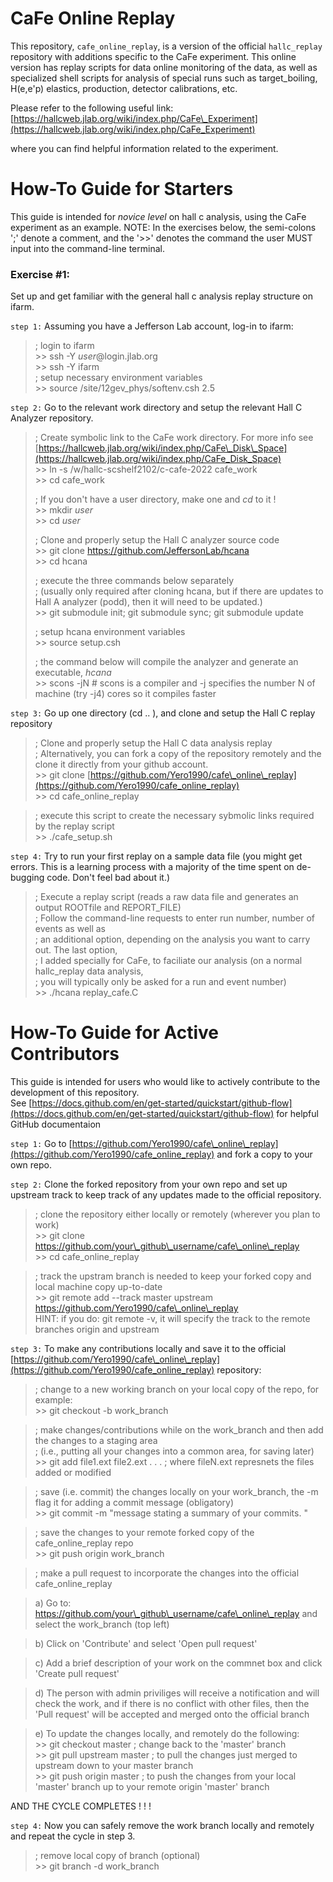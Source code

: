 # CaFe Online Replay
This repository, `cafe_online_replay`, is a version of the official `hallc_replay` repository with additions specific to the CaFe experiment. This online version has replay scripts for data online monitoring of the data, as well as specialized shell scripts for analysis of special runs such as target_boiling, H(e,e'p) elastics, production, detector calibrations, etc. 

Please refer to the following useful link:
[https://hallcweb.jlab.org/wiki/index.php/CaFe\_Experiment](https://hallcweb.jlab.org/wiki/index.php/CaFe_Experiment)

where you can find helpful information related to the experiment. 
# How-To Guide for Starters
This guide is intended for *novice level* on hall c analysis, using the CaFe experiment as an example. NOTE: In the exercises below, the semi-colons ';' denote a comment, and the '>>' denotes the command the user MUST input into the command-line terminal.

### Exercise #1:
Set up and get familiar with the general hall c analysis replay structure on ifarm. <br>

`step 1:` Assuming you have a Jefferson Lab account, log-in to ifarm: 
> ; login to ifarm<br>
>     >> ssh -Y *user*@login.jlab.org <br>
>     >> ssh -Y ifarm <br>
>; setup necessary environment variables <br>
>     >> source /site/12gev_phys/softenv.csh 2.5 

`step 2:` Go to the relevant work directory and setup the relevant Hall C Analyzer repository. 
>  ; Create symbolic link to the CaFe work directory. For more info see [https://hallcweb.jlab.org/wiki/index.php/CaFe\_Disk\_Space](https://hallcweb.jlab.org/wiki/index.php/CaFe_Disk_Space) <br>
>     >> ln -s /w/hallc-scshelf2102/c-cafe-2022 cafe\_work <br>
>     >> cd cafe\_work <br>
>
>  ; If you don't have a user directory, make one and *cd* to it !<br>
>     >> mkdir *user* <br> 
>     >> cd *user*<br>
> 
>  ; Clone and properly setup the Hall C analyzer source code <br>
>     >> git clone https://github.com/JeffersonLab/hcana <br>
>     >> cd hcana <br> 
> 
>    ; execute the three commands below separately <br>
>    ; (usually only required after cloning hcana, but if there are updates to Hall A analyzer (podd), then it will need to be updated.) <br>
>     >> git submodule init; git submodule  sync; git submodule update <br>
> 
>  ; setup hcana environment variables <br>
>     >> source setup.csh   <br> 
> 
>   ; the command below will compile the analyzer and generate an executable, *hcana*<br>
>     >> scons -jN # scons is a compiler and -j specifies the number N of machine (try -j4) cores so it compiles faster

`step 3:` Go up one directory (cd .. ),  and clone and setup the Hall C replay repository <br>
>  ; Clone and properly setup the Hall C data analysis replay <br>
>  ; Alternatively, you can fork a copy of the repository remotely and the clone it directly from your github account. <br>
>     >> git clone [https://github.com/Yero1990/cafe\_online\_replay](https://github.com/Yero1990/cafe_online_replay) <br>
>     >> cd cafe\_online\_replay <br>

>  ; execute this script to create the necessary sybmolic links required by the replay script <br>
>     >> ./cafe\_setup.sh 

`step 4:` Try to run your first replay on a sample data file (you might get errors. This is a learning process with a majority of the time spent on de-bugging code. Don't feel bad about it.)
>  ; Execute a replay script (reads a raw data file and generates an output ROOTfile and REPORT\_FILE) <br>
>  ; Follow the command-line requests to enter run number, number of events as well as <br>
>  ; an additional option, depending on the analysis you want to carry out. The last option, <br>
>  ; I added specially for CaFe, to faciliate our analysis (on a normal hallc_replay data analysis, <br> 
>  ; you will typically only be asked for a run and event number) <br>
>     >> ./hcana replay\_cafe.C <br>
 
# How-To Guide for Active Contributors
This guide is intended for users who would like to actively contribute to the development of this repository. <br>
See [https://docs.github.com/en/get-started/quickstart/github-flow](https://docs.github.com/en/get-started/quickstart/github-flow) for helpful GitHub documentaion 

`step 1:` Go to [https://github.com/Yero1990/cafe\_online\_replay](https://github.com/Yero1990/cafe_online_replay) and fork a copy to your own repo.<br>

`step 2:` Clone the forked repository from your own repo and set up upstream track to keep track of any updates made to the official  repository. <br> 
> ; clone the repository either locally or remotely (wherever you plan to work)<br>
>     >> git clone https://github.com/your\_github\_username/cafe\_online\_replay <br>
>     >> cd cafe\_online\_replay <br>

> ; track the upstram branch is needed to keep your forked copy and local machine copy up-to-date <br>
>     >> git remote add --track master upstream https://github.com/Yero1990/cafe\_online\_replay <br>
>     HINT: if you do: git remote -v,  it will specify the track to the remote branches origin and upstream<br>

`step 3:` To make any contributions locally and save it to the official [https://github.com/Yero1990/cafe\_online\_replay](https://github.com/Yero1990/cafe_online_replay) repository:
> ; change to a new working branch on your local copy of the repo, for example: <br>
>     >> git checkout -b work\_branch <br>

> ; make changes/contributions while on the work\_branch and then add the changes to a staging area <br>
> ; (i.e., putting all your changes into a common area, for saving later) <br>
>     >> git add file1.ext file2.ext . . .  ; where fileN.ext represnets the files added or modified <br>

> ; save (i.e. commit) the changes locally on your work\_branch, the -m flag it for adding a commit message (obligatory) <br>
>     >> git commit -m "message stating a summary of your commits. " <br>

> ; save the changes to your remote forked copy of the cafe\_online\_replay repo <br>
>     >> git push origin work\_branch

> ; make a pull request to incorporate the changes into the official cafe\_online\_replay <br>

>  a) Go to:  https://github.com/your\_github\_username/cafe\_online\_replay and select the work\_branch (top left) <br>

>  b) Click on 'Contribute' and select 'Open pull request' <br>

>  c) Add a brief description of your work on the commnet box and click 'Create pull request' <br>

>  d) The person with admin priviliges will receive a notification and will check the work, and if there is no conflict with other files, then the 'Pull request' will be accepted and merged onto the official branch <br>

>  e) To update the changes locally,  and remotely do the following: <br>
>      >> git checkout master ; change back to the 'master' branch <br> 
>      >> git pull upstream master ; to pull the changes just merged to upstream down to your master branch <br>
>      >> git push origin master ; to push the changes from your local 'master' branch up to your remote origin 'master' branch <br>
> 
AND THE CYCLE COMPLETES ! ! ! <br>

`step 4:` Now you can safely remove the work branch locally and remotely and repeat the cycle in step 3. <br>
>   ; remove local copy of branch (optional) <br>
>     >> git branch -d work\_branch
